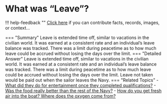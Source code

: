 # What was “Leave”?

!!! help-feedback ""
    <a href="/feedback/" data-feedback-link>Click here</a>
    if you can contribute facts, records, images, or context…

<a id="summary"></a>
=== "Summary"
    Leave is extended time off, similar to vacations in the civilian world. It was earned at a consistent rate and an individual’s leave balance was tracked. There was a limit during peacetime as to how much leave could be accrued without losing the days over the limit.
=== "Detailed Answer"
    Leave is extended time off, similar to vacations in the civilian world.  It was earned at a consistent rate and an individual’s leave balance was tracked.  There was a limit during peacetime as to how much leave could be accrued without losing the days over the limit.  Leave not taken would be paid out when the sailor leaves the Navy.
=== "Related Topics"
    - [What did they do for entertainment once they completed qualifications?](./what-did-they-do-for-entertainment-once-they-completed-qualifications.md#summary)
    - [Was the food really better than the rest of the Navy?](./was-the-food-really-better-than-the-rest-of-the-navy.md#summary)
    - [How do you get fresh air into the boat? Where does the oxygen come from?](./how-do-you-get-fresh-air-into-the-boat-where-does-the-oxygen-come-from.md#summary)